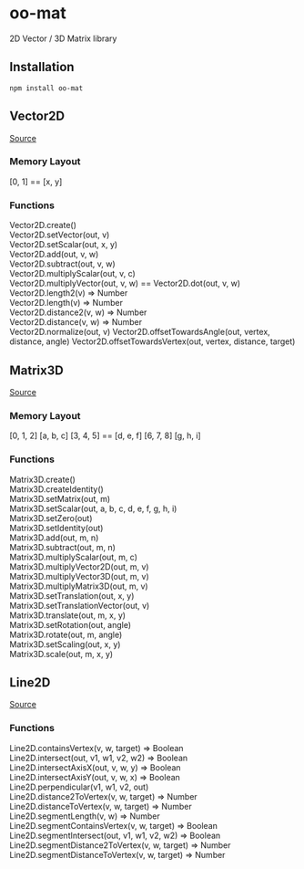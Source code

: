 # oo-mat

2D Vector / 3D Matrix library

## Installation

    npm install oo-mat
	
## Vector2D

[Source](https://github.com/BartVanBeurden/node-oo-mat/blob/master/lib/Vector2D.js)

### Memory Layout

[0, 1] == [x, y]

### Functions

Vector2D.create()  
Vector2D.setVector(out, v)  
Vector2D.setScalar(out, x, y)  
Vector2D.add(out, v, w)  
Vector2D.subtract(out, v, w)  
Vector2D.multiplyScalar(out, v, c)  
Vector2D.multiplyVector(out, v, w) == Vector2D.dot(out, v, w)  
Vector2D.length2(v) => Number  
Vector2D.length(v) => Number  
Vector2D.distance2(v, w) => Number  
Vector2D.distance(v, w) => Number  
Vector2D.normalize(out, v)
Vector2D.offsetTowardsAngle(out, vertex, distance, angle)
Vector2D.offsetTowardsVertex(out, vertex, distance, target)

## Matrix3D

[Source](https://github.com/BartVanBeurden/node-oo-mat/blob/master/lib/Matrix3D.js)

### Memory Layout

[0, 1, 2]    [a, b, c]
[3, 4, 5] == [d, e, f]
[6, 7, 8]    [g, h, i]

### Functions

Matrix3D.create()  
Matrix3D.createIdentity()  
Matrix3D.setMatrix(out, m)  
Matrix3D.setScalar(out, a, b, c, d, e, f, g, h, i)  
Matrix3D.setZero(out)  
Matrix3D.setIdentity(out)  
Matrix3D.add(out, m, n)  
Matrix3D.subtract(out, m, n)  
Matrix3D.multiplyScalar(out, m, c)  
Matrix3D.multiplyVector2D(out, m, v)  
Matrix3D.multiplyVector3D(out, m, v)  
Matrix3D.multiplyMatrix3D(out, m, v)  
Matrix3D.setTranslation(out, x, y)  
Matrix3D.setTranslationVector(out, v)  
Matrix3D.translate(out, m, x, y)  
Matrix3D.setRotation(out, angle)  
Matrix3D.rotate(out, m, angle)  
Matrix3D.setScaling(out, x, y)  
Matrix3D.scale(out, m, x, y)  

## Line2D

[Source](https://github.com/BartVanBeurden/node-oo-mat/blob/master/lib/Line2D.js)

### Functions

Line2D.containsVertex(v, w, target) => Boolean  
Line2D.intersect(out, v1, w1, v2, w2) => Boolean  
Line2D.intersectAxisX(out, v, w, y) => Boolean  
Line2D.intersectAxisY(out, v, w, x) => Boolean  
Line2D.perpendicular(v1, w1, v2, out)  
Line2D.distance2ToVertex(v, w, target) => Number  
Line2D.distanceToVertex(v, w, target) => Number  
Line2D.segmentLength(v, w) => Number  
Line2D.segmentContainsVertex(v, w, target) => Boolean  
Line2D.segmentIntersect(out, v1, w1, v2, w2) => Boolean  
Line2D.segmentDistance2ToVertex(v, w, target) => Number  
Line2D.segmentDistanceToVertex(v, w, target) => Number  
